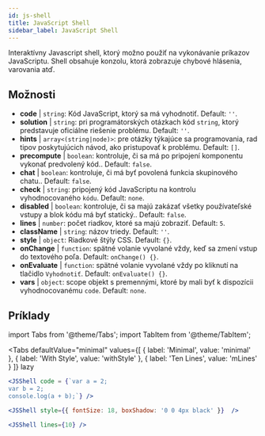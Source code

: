 ```yaml
---
id: js-shell
title: JavaScript Shell
sidebar_label: JavaScript Shell
---
```


Interaktívny Javascript shell, ktorý možno použiť na vykonávanie príkazov JavaScriptu. Shell obsahuje konzolu, ktorá zobrazuje chybové hlásenia, varovania atď.

## Možnosti

* __code__ | `string`: Kód JavaScript, ktorý sa má vyhodnotiť. Default: `''`.
* __solution__ | `string`: pri programátorských otázkach kód `string`, ktorý predstavuje oficiálne riešenie problému. Default: `''`.
* __hints__ | `array<(string|node)>`: pre otázky týkajúce sa programovania, rad tipov poskytujúcich návod, ako pristupovať k problému. Default: `[]`.
* __precompute__ | `boolean`: kontroluje, či sa má po pripojení komponentu vykonať predvolený kód.. Default: `false`.
* __chat__ | `boolean`: kontroluje, či má byť povolená funkcia skupinového chatu.. Default: `false`.
* __check__ | `string`: pripojený kód JavaScriptu na kontrolu vyhodnocovaného `kódu`. Default: `none`.
* __disabled__ | `boolean`: kontroluje, či sa majú zakázať všetky používateľské vstupy a blok kódu má byť statický.. Default: `false`.
* __lines__ | `number`: počet riadkov, ktoré sa majú zobraziť. Default: `5`.
* __className__ | `string`: názov triedy. Default: `''`.
* __style__ | `object`: Riadkové štýly CSS. Default: `{}`.
* __onChange__ | `function`: spätné volanie vyvolané vždy, keď sa zmení vstup do textového poľa. Default: `onChange() {}`.
* __onEvaluate__ | `function`: spätné volanie vyvolané vždy po kliknutí na tlačidlo `Vyhodnotiť`. Default: `onEvaluate() {}`.
* __vars__ | `object`: scope objekt s premennými, ktoré by mali byť k dispozícii vyhodnocovanému `code`. Default: `none`.


## Príklady

import Tabs from '@theme/Tabs';
import TabItem from '@theme/TabItem';

<Tabs
    defaultValue="minimal"
    values={[
        { label: 'Minimal', value: 'minimal' },
        { label: 'With Style', value: 'withStyle' },
        { label: 'Ten Lines', value: 'mLines' }
    ]}
    lazy
>

<TabItem value="minimal">

```jsx live
<JSShell code = {`var a = 2; 
var b = 2;
console.log(a + b);`} />
```

</TabItem>

<TabItem value="withStyle">

```jsx live
<JSShell style={{ fontSize: 18, boxShadow: '0 0 4px black' }}  />
```

</TabItem>

<TabItem value="mLines">

```jsx live
<JSShell lines={10} />
```

</TabItem>

</Tabs>




